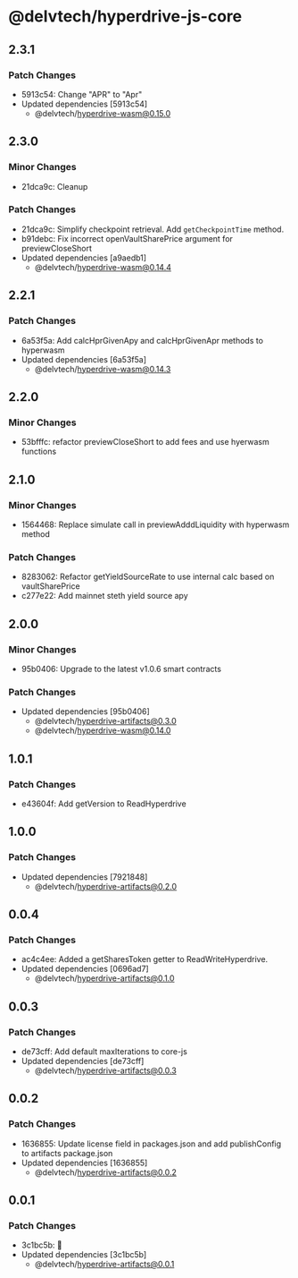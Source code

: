 # @delvtech/hyperdrive-js-core

## 2.3.1

### Patch Changes

- 5913c54: Change "APR" to "Apr"
- Updated dependencies [5913c54]
  - @delvtech/hyperdrive-wasm@0.15.0

## 2.3.0

### Minor Changes

- 21dca9c: Cleanup

### Patch Changes

- 21dca9c: Simplify checkpoint retrieval. Add `getCheckpointTime` method.
- b91debc: Fix incorrect openVaultSharePrice argument for previewCloseShort
- Updated dependencies [a9aedb1]
  - @delvtech/hyperdrive-wasm@0.14.4

## 2.2.1

### Patch Changes

- 6a53f5a: Add calcHprGivenApy and calcHprGivenApr methods to hyperwasm
- Updated dependencies [6a53f5a]
  - @delvtech/hyperdrive-wasm@0.14.3

## 2.2.0

### Minor Changes

- 53bfffc: refactor previewCloseShort to add fees and use hyerwasm functions

## 2.1.0

### Minor Changes

- 1564468: Replace simulate call in previewAdddLiquidity with hyperwasm method

### Patch Changes

- 8283062: Refactor getYieldSourceRate to use internal calc based on vaultSharePrice
- c277e22: Add mainnet steth yield source apy

## 2.0.0

### Minor Changes

- 95b0406: Upgrade to the latest v1.0.6 smart contracts

### Patch Changes

- Updated dependencies [95b0406]
  - @delvtech/hyperdrive-artifacts@0.3.0
  - @delvtech/hyperdrive-wasm@0.14.0

## 1.0.1

### Patch Changes

- e43604f: Add getVersion to ReadHyperdrive

## 1.0.0

### Patch Changes

- Updated dependencies [7921848]
  - @delvtech/hyperdrive-artifacts@0.2.0

## 0.0.4

### Patch Changes

- ac4c4ee: Added a getSharesToken getter to ReadWriteHyperdrive.
- Updated dependencies [0696ad7]
  - @delvtech/hyperdrive-artifacts@0.1.0

## 0.0.3

### Patch Changes

- de73cff: Add default maxIterations to core-js
- Updated dependencies [de73cff]
  - @delvtech/hyperdrive-artifacts@0.0.3

## 0.0.2

### Patch Changes

- 1636855: Update license field in packages.json and add publishConfig to artifacts package.json
- Updated dependencies [1636855]
  - @delvtech/hyperdrive-artifacts@0.0.2

## 0.0.1

### Patch Changes

- 3c1bc5b: 🚀
- Updated dependencies [3c1bc5b]
  - @delvtech/hyperdrive-artifacts@0.0.1
